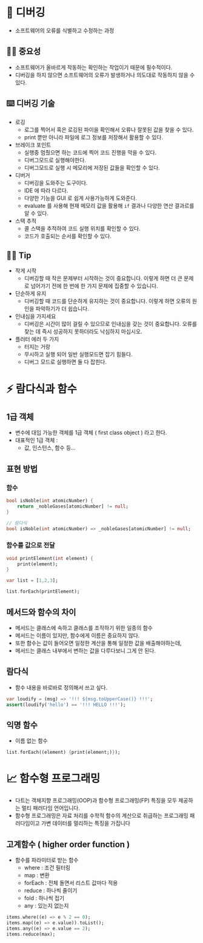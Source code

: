 # 🐞 디버깅
- 소프트웨어의 오류를 식별하고 수정하는 과정

##  🫵🏻 중요성
- 소프트웨어가 올바르게 작동하는 확인하는 작업이기 때문에 필수적이다.
- 디버깅을 하지 않으면 소프트웨어의 오류가 발생하거나 의도대로 작동하지 않을 수 있다.

##  ⌨️ 디버깅 기술
- 로깅
	- 로그를 찍어서 혹은 로깅된 파이을 확인해서 오류나 잘못된 값을 찾을 수 있다.
	- print 뿐만 아니라 파일에 로그 정보를 저장해서 활용할 수 있다.
- 브레이크 포인트
	- 실행중 멈췄으면 하는 코드에 찍어 코드 진행을 막을 수 있다.
	- 디버그모드로 실행해야한다.
	- 디버그모드로 실행 시 메모리에 저장된 값들을 확인할 수 있다.
- 디버거
	- 디버깅을 도와주는 도구이다.
	- IDE 에 따라 다르다.
	- 다양한 기능을 GUI 로 쉽게 사용가능하게 도와준다.
	- evaluate 를 사용해 현재 메모리 값을 활용해 `if` 결과나 다양한 연산 결과르를 알 수 있다.
- 스택 추적
	- 콜 스택을 추적하여 코드 실행 위치를 확인할 수 있다.
	- 코드가 호출되는 순서를 확인할 수 있다.

##  💁‍♂️ Tip
- 작게 시작
	- 디버깅할 때 작은 문제부터 시작하는 것이 중요합니다. 이렇게 하면 더 큰 문제로 넘어가기 전에 한 번에 한 가지 문제에 집중할 수 있습니다.
- 단순하게 유지
	- 디버깅할 때 코드를 단순하게 유지하는 것이 중요합니다. 이렇게 하면 오류의 원인을 파악하기가 더 쉽습니다.
- 인내심을 가지세요
	- 디버깅은 시간이 많이 걸릴 수 있으므로 인내심을 갖는 것이 중요합니다. 오류를 찾는 데 즉시 성공하지 못하더라도 낙심하지 마십시오.
- 플러터 에러 두 가지
	- 터지는 거랑
	- 무시하고 실행 되어 일반 실행모드면 잡기 힘들다.
	- 디버그 모드로 실행하면 둘 다 잡힌다.

# ⚡️ 람다식과 함수
## 1급 객체
- 변수에 대입 가능한 객체를 1급 객체 ( first class object ) 라고 한다.
- 대표적인 1급 객체 :
	- 값, 인스턴스, 함수 등...

## 표현 방법
### 함수
```dart
bool isNoble(int atomicNumber) {
	return _nobleGases[atomicNumber] != null;
}

// 람다식
bool isNoble(int atomicNumber) => _nobleGases[atomicNumber] != null;
```
### 함수를 값으로 전달
```dart
void printElement(int element) {
	print(element);
}

var list = [1,2,3];

list.forEach(printElement);
```

## 메서드와 함수의 차이
- 메서드는 클래스에 속하고 클래스를 조작하기 위한 일종의 함수
- 메서드는 이름이 있지만, 함수에게 이름은 중요하지 않다.
- 또한 함수는 값이 들어오면 일정한 계산을 통해 일정한 값을 배출해야하는데,
- 메서드는 클래스 내부에서 변하는 값을 다루다보니 그게 안 된다.

## 람다식
- 함수 내용을 바로바로 정의해서 쓰고 싶다.
```dart
var loudify = (msg) => '!!! ${msg.toUpperCase()} !!!';
assert(loudify('hello') == '!!! HELLO !!!');
```
## 익명 함수
- 이름 없는 함수
```dart
list.forEach((element) {print(element;)});
```

#  📈 함수형 프로그래밍
- 다트는 객체지향 프로그래밍(OOP)과 함수형 프로그래밍(FP) 특징을 모두 제공하는 멀티 패러다임 언어입니다.
- 함수형 프로그래밍은 자료 처리를 수학적 함수의 계산으로 취급하는 프로그래밍 패러다임이고 가변 데이터를 멀리하는 특징을 가집니다

## 고계함수 ( higher order function )
- 함수를 파라미터로 받는 함수
	- where : 조건 필터링
	- map : 변환
	- forEach : 전체 돌면서 리스트 값마다 적용
	- reduce : 하나씩 줄이기
	- fold : 하나씩 접기
	- any : 있는지 없는지
```dart
items.where((e) => e % 2 == 0);
items.map((e) => e.value)).toList();
items.any((e) => e.value == 2);
items.reduce(max);
```
